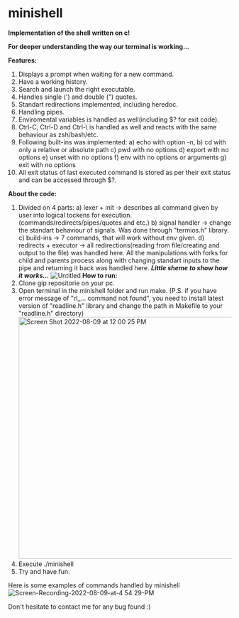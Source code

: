 # minishell
**Implementation of the shell written on c!**

**For deeper understanding the way our terminal is working...**

**Features:**
1. Displays a prompt when waiting for a new command.
2. Have a working history.
3. Search and launch the right executable.
4. Handles single (') and double (") quotes.
5. Standart redirections implemented, including heredoc.
6. Handling pipes.
7. Enviromental variables is handled as well(including $? for exit code).
8. Ctrl-C, Ctrl-D and Ctrl-\ is handled as well and reacts with the same behaviour as zsh/bash/etc.
9. Following built-ins was implemented: 
   a) echo with option -n, 
   b) cd with only a relative or absolute path
   c) pwd with no options
   d) export with no options
   e) unset with no options
   f) env with no options or arguments
   g) exit with no options
10. All exit status of last executed command is stored as per their exit status and can be accessed through $?.

**About the code:**
1. Divided on 4 parts:
   a) lexer + init          ->   describes all command given by user into logical tockens for execution. (commands/redirects/pipes/quotes and etc.)
   b) signal handler        ->   change the standart behaviour of signals. Was done through "termios.h" library.
   c) build-ins             ->   7 commands, that will work without env given.
   d) redirects + executor  ->   all redirections(reading from file/creating and output to the file) was handled here. 
                                 All the manipulations with forks for child and parents process along with changing
                                 standart inputs to the pipe and returning it back was handled here.
***Little sheme to show how it works...***
![Untitled](https://user-images.githubusercontent.com/37631996/183880486-e6f71df3-9ede-4a23-9edb-2c69f0f4e7b6.png)
**How to run:**
1. Clone gip repositorie on your pc.
2. Open terminal in the minishell folder and run make. 
   (P.S. if you have error message of "rl_... command not found", 
    you need to install latest version of "readline.h" library and change the path in Makefile to your "readline.h" directory)
   <img width="544" alt="Screen Shot 2022-08-09 at 12 00 25 PM" src="https://user-images.githubusercontent.com/37631996/183621541-36549ed3-fb41-4f8a-9261-17f081c2106d.png">
3. Execute ./minishell
4. Try and have fun.

Here is some examples of commands handled by minishell
![Screen-Recording-2022-08-09-at-4 54 29-PM](https://user-images.githubusercontent.com/37631996/183684599-8d754ab5-c852-47dd-8e6c-a64dfa3ad4c0.gif)

Don't hesitate to contact me for any bug found :)


